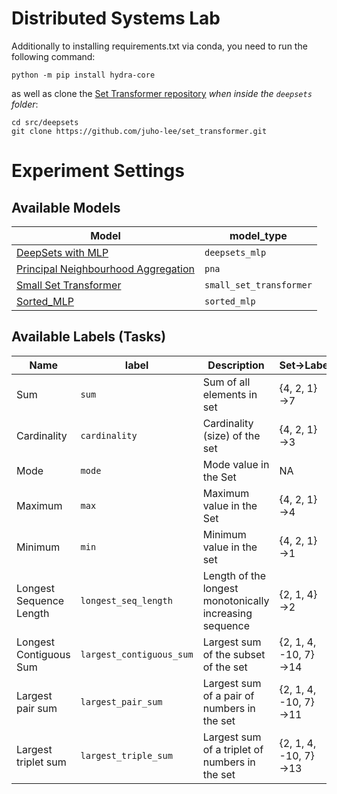 # Distributed Systems Lab

Additionally to installing requirements.txt via conda, you need to run the following command:

```
python -m pip install hydra-core
```

as well as clone the [Set Transformer repository](https://github.com/juho-lee/set_transformer)
_when inside the `deepsets` folder_:

```
cd src/deepsets
git clone https://github.com/juho-lee/set_transformer.git
```

# Experiment Settings

## Available Models

| Model                                                                                                                    | model_type              |
| ------------------------------------------------------------------------------------------------------------------------ | ----------------------- |
| [DeepSets with MLP](https://proceedings.neurips.cc/paper/2017/hash/f22e4747da1aa27e363d86d40ff442fe-Abstract.html)       | `deepsets_mlp`          |
| [Principal Neighbourhood Aggregation](https://papers.nips.cc/paper/2020/file/99cad265a1768cc2dd013f0e740300ae-Paper.pdf) | `pna`                   |
| [Small Set Transformer](https://proceedings.mlr.press/v97/lee19d.html)                                                   | `small_set_transformer` |
| [Sorted_MLP](https://proceedings.mlr.press/v108/skianis20a.html)                                                         | `sorted_mlp`            |

## Available Labels (Tasks)

| Name                    | label                    | Description                                             | Set&rarr;Label            | Multiset&rarr;Label      |
| ----------------------- | ------------------------ | ------------------------------------------------------- | ------------------------- | ------------------------ |
| Sum                     | `sum`                    | Sum of all elements in set                              | {4, 2, 1}&rarr;7          | {4, 2, 1, 1}&rarr;8      |
| Cardinality             | `cardinality`            | Cardinality (size) of the set                           | {4, 2, 1}&rarr;3          | {4, 2, 1, 1}&rarr;4      |
| Mode                    | `mode`                   | Mode value in the Set                                   | NA                        | {4, 2, 1, 1}&rarr;1      |
| Maximum                 | `max`                    | Maximum value in the Set                                | {4, 2, 1}&rarr;4          | {4, 2, 1, 1}&rarr;4      |
| Minimum                 | `min`                    | Minimum value in the set                                | {4, 2, 1}&rarr;1          | {4, 2, 1, 1}&rarr;1      |
| Longest Sequence Length | `longest_seq_length`     | Length of the longest monotonically increasing sequence | {2, 1, 4}&rarr;2          | {2, 1, 1, 4}&rarr;3      |
| Longest Contiguous Sum  | `largest_contiguous_sum` | Largest sum of the subset of the set                    | {2, 1, 4, -10, 7}&rarr;14 | {2, 1, 1, 4, -10}&rarr;8 |
| Largest pair sum        | `largest_pair_sum`       | Largest sum of a pair of numbers in the set             | {2, 1, 4, -10, 7}&rarr;11 | {2, 1, 1, 4, -10}&rarr;6 |
| Largest triplet sum     | `largest_triple_sum`     | Largest sum of a triplet of numbers in the set          | {2, 1, 4, -10, 7}&rarr;13 | {2, 1, 1, 4, -10}&rarr;7 |